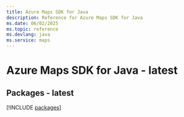 ```yaml
---
title: Azure Maps SDK for Java
description: Reference for Azure Maps SDK for Java
ms.date: 06/02/2025
ms.topic: reference
ms.devlang: java
ms.service: maps
---
```

# Azure Maps SDK for Java - latest
## Packages - latest
[!INCLUDE [packages](maps-index.md)]